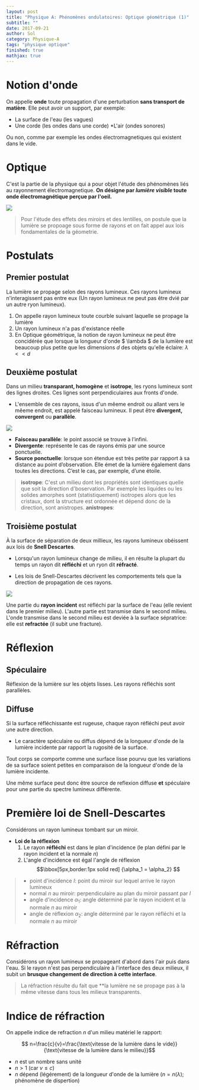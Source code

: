 ```yaml
---
layout: post
title: "Physique A: Phénomènes ondulatoires: Optique géométrique (1)"
subtitle: ""
date: 2017-09-21
author: Sol
category: Physique-A
tags: "physique optique"
finished: true
mathjax: true
---
```


# Notion d'onde

On appelle **onde** toute propagation d'une perturbation **sans transport de matière**. Elle peut avoir un support, par exemple:

* La surface de l'eau (les vagues)
* Une corde (les ondes dans une corde)
*L'air (ondes sonores)

Ou non, comme par exemple les ondes électromagnetiques qui existent dans le vide.

# Optique
C'est la partie de la physique qui a pour objet l'étude des phénomènes liés au rayonnement électromagnetique.
**On désigne par _lumière visible_ toute onde électromagnétique perçue par l'oeil.**

<img src="/math/01illustrations/02physA/spectre.png" align="" height="size">

> Pour l'étude des effets des miroirs et des lentilles, on postule que la lumière se propoage sous forme de rayons et on fait appel aux lois fondamentales de la géometrie.

# Postulats

## Premier postulat
La lumière se propage selon des rayons lumineux. Ces rayons lumineux n'interagissent pas entre eux (Un rayon lumineux ne peut pas être dvié par un autre ryon lumineux).

1. On appelle rayon lumineux toute courble suivant laquelle se propage la lumière
2. Un rayon lumineux n'a pas d'existance réelle
3. En Optique géométrique, la notion de rayon lumineux ne peut être concidérée que lorsque la longueur d'onde $ \lambda $ de la lumière est beaucoup plus petite que les dimensions $d$ des objets qu'elle éclaire: $\lambda << d$

## Deuxième postulat
Dans un milieu **transparant, homogène** et **isotrope**, les ryons lumineux sont des lignes droites. Ces lignes sont perpendiculaires aux fronts d'onde.

* L'ensemble de ces rayons, issus d'un mêeme endroit ou allant vers le mêeme endroit, est appelé faisceau lumineux. Il peut être **divergent, convergent** ou **parallèle**.

<img src="/math/01illustrations/02physA/02postulat2.png" align="" height="size">

* **Faisceau parallèle**: le point associé se trouve à l’infini.
* **Divergente**: représente le cas de rayons émis par une source ponctuelle.
* **Source ponctuelle**: lorsque son étendue
est très petite par rapport à sa distance au point d’observation. Elle émet de la lumière également dans toutes les directions. C’est le cas, par exemple, d’une étoile.

> **isotrope**: C'est un milieu dont les propriétés sont identiques quelle que soit la direction d'boservation. Par exemple les liquides ou les solides amorphes sont (statistiquement) isotropes alors que les cristaux, dont la structure est ordonnée et dépend donc de la direction, sont anistropes.
> **anistropes**:

## Troisième postulat
À la surface de séparation de deux millieux, les rayons lumineux obéissent aux lois de **Snell Descartes**.

* Lorsqu'un rayon lumineux change de milieu, il en résulte la plupart du temps un rayon dit **réfléchi** et un ryon dit **réfracté**.

* Les lois de Snell-Descartes décrivent les comportements tels que la direction de propagation de ces rayons.


<img src="/math/01illustrations/02physA/03reflexion-refraction.png" align="" height="size">

Une partie du **rayon incident** est réfléchi par la surface de l'eau (elle revient dans le premier milieu). L'autre partie est transmise dans le second milieu. L'onde transmise dans le second milieu est deviée à la surface sépratrice: elle est **refractée** (il subit une fracture).

# Réflexion

## Spéculaire
Réflexion de la lumière sur les objets lisses. Les rayons réfléchis sont parallèles. 

## Diffuse
Si la surface réfléchissante est rugeuse, chaque rayon réfléchi peut avoir une autre direction.

* Le caractère spéculaire ou diffus dépend de la longueur d'onde de la lumière incidente par rapport  la rugosité de la surface.

Tout corps se comporte comme une surface lisse pourvu que les variations de sa surface soient petites en comparaison de la longueur d'onde de la lumière incidente.

Une même surface peut donc être source de reflexion diffuse **et** spéculaire pour une partie du spectre lumineux différente.

# Première loi de Snell-Descartes

Considérons un rayon lumineux tombant sur un miroir.

* **Loi de la réflexion**
    1. Le rayon **réfléchi** est dans le plan d'incidence (le plan défini par le rayon incident et la normale $n$)
    2. L'angle d'incidence est égal  l'angle de réflexion
    $$\bbox[5px,border:1px solid red] {\alpha_1 = \alpha_2} $$

> * point d'incidence $I$: point du miroir sur lequel arrive le rayon lumineux
> * normal $n$ au miroir: perpendiculaire au plan du miroir passant par $I$
> * angle d'incidence $\alpha_1$: angle déterminé par le rayon incident et la normale $n$ au miroir
> * angle de réflexion $\alpha_2$: angle déterminé par le rayon réfléchi et la normale $n$ au miroir

# Réfraction
Considérons un rayon lumineux se propageant d'abord dans l'air puis dans l'eau. Si le rayon n'est pas perpendiculaire à l'interface des deux milieux, il subit un **brusque changement de direction à cette interface**. 

> La réfraction résulte du fait que **la lumière ne se propage pas à la même vitesse dans tous les milieux transparents.

# Indice de réfraction

On appelle indice de refraction $n$ d'un milieu matériel le rapport:

$$ n=\frac{c}{v}=\frac{\text{vitesse de la lumière dans le vide}}{\text{vitesse de la lumière dans le milieu}}$$

* $n$ est un nombre sans unité
* $n \gt 1$ (car $v \le c$)
* $n$ dépend (légérement) de la longueur d'onde de la lumière ($n = n(\lambda)$; phénomène de dispertion)
